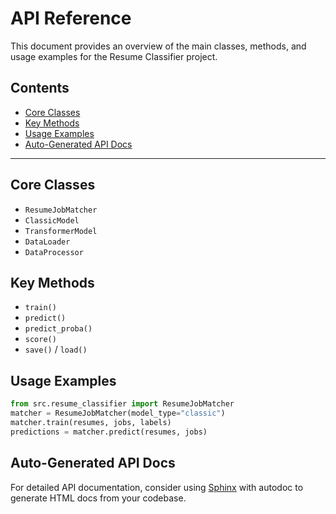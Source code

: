 # API Reference

This document provides an overview of the main classes, methods, and usage examples for the Resume Classifier project.

## Contents
- [Core Classes](#core-classes)
- [Key Methods](#key-methods)
- [Usage Examples](#usage-examples)
- [Auto-Generated API Docs](#auto-generated-api-docs)

---

## Core Classes
- `ResumeJobMatcher`
- `ClassicModel`
- `TransformerModel`
- `DataLoader`
- `DataProcessor`

## Key Methods
- `train()`
- `predict()`
- `predict_proba()`
- `score()`
- `save()` / `load()`

## Usage Examples
```python
from src.resume_classifier import ResumeJobMatcher
matcher = ResumeJobMatcher(model_type="classic")
matcher.train(resumes, jobs, labels)
predictions = matcher.predict(resumes, jobs)
```

## Auto-Generated API Docs
For detailed API documentation, consider using [Sphinx](https://www.sphinx-doc.org/) with autodoc to generate HTML docs from your codebase.
